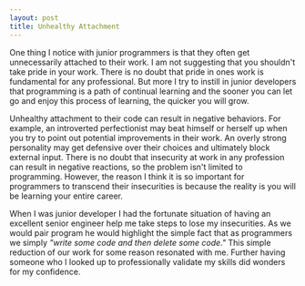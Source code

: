 ```yaml
---
layout: post
title: Unhealthy Attachment
---
```


One thing I notice with junior programmers is that they often get unnecessarily attached to their work. I am not suggesting that you shouldn't take pride in your work. There is no doubt that pride in ones work is fundamental for any professional. But more I try to instill in junior developers that programming is a path of continual learning and the sooner you can let go and enjoy this process of learning, the quicker you will grow. 

Unhealthy attachment to their code can result in negative behaviors. For example, an introverted perfectionist may beat himself or herself up when you try to point out potential improvements in their work. An overly strong personality may get defensive over their choices and ultimately block external input. There is no doubt that insecurity at work in any profession can result in negative reactions, so the problem isn't limited to programming. However, the reason I think it is so important for programmers to transcend their insecurities is because the reality is you will be learning your entire career.

When I was junior developer I had the fortunate situation of having an excellent senior engineer help me take steps to lose my insecurities. As we would pair program he would highlight the simple fact that as programmers we simply <cite>"write some code and then delete some code."</cite> This simple reduction of our work for some reason resonated with me. Further having someone who I looked up to professionally validate my skills did wonders for my confidence. 